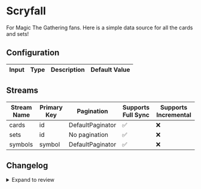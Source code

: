 # Scryfall
For Magic The Gathering fans. Here is a simple data source for all the cards and sets!

## Configuration

| Input | Type | Description | Default Value |
|-------|------|-------------|---------------|

## Streams
| Stream Name | Primary Key | Pagination | Supports Full Sync | Supports Incremental |
|-------------|-------------|------------|---------------------|----------------------|
| cards | id | DefaultPaginator | ✅ |  ❌  |
| sets | id | No pagination | ✅ |  ❌  |
| symbols | symbol | DefaultPaginator | ✅ |  ❌  |

## Changelog

<details>
  <summary>Expand to review</summary>

| Version | Date | Pull Request | Subject |
|---------|------|--------------|---------|
| 0.0.33 | 2025-09-02 | [65655](https://github.com/airbytehq/airbyte/pull/65655) | Update dependencies |
| 0.0.32 | 2025-08-24 | [65431](https://github.com/airbytehq/airbyte/pull/65431) | Update dependencies |
| 0.0.31 | 2025-08-16 | [64990](https://github.com/airbytehq/airbyte/pull/64990) | Update dependencies |
| 0.0.30 | 2025-08-02 | [64448](https://github.com/airbytehq/airbyte/pull/64448) | Update dependencies |
| 0.0.29 | 2025-07-26 | [63939](https://github.com/airbytehq/airbyte/pull/63939) | Update dependencies |
| 0.0.28 | 2025-07-19 | [63623](https://github.com/airbytehq/airbyte/pull/63623) | Update dependencies |
| 0.0.27 | 2025-07-12 | [63052](https://github.com/airbytehq/airbyte/pull/63052) | Update dependencies |
| 0.0.26 | 2025-06-28 | [62275](https://github.com/airbytehq/airbyte/pull/62275) | Update dependencies |
| 0.0.25 | 2025-06-14 | [61294](https://github.com/airbytehq/airbyte/pull/61294) | Update dependencies |
| 0.0.24 | 2025-05-25 | [60519](https://github.com/airbytehq/airbyte/pull/60519) | Update dependencies |
| 0.0.23 | 2025-05-10 | [60186](https://github.com/airbytehq/airbyte/pull/60186) | Update dependencies |
| 0.0.22 | 2025-05-04 | [59033](https://github.com/airbytehq/airbyte/pull/59033) | Update dependencies |
| 0.0.21 | 2025-04-19 | [58414](https://github.com/airbytehq/airbyte/pull/58414) | Update dependencies |
| 0.0.20 | 2025-04-12 | [57965](https://github.com/airbytehq/airbyte/pull/57965) | Update dependencies |
| 0.0.19 | 2025-04-05 | [57487](https://github.com/airbytehq/airbyte/pull/57487) | Update dependencies |
| 0.0.18 | 2025-03-29 | [56752](https://github.com/airbytehq/airbyte/pull/56752) | Update dependencies |
| 0.0.17 | 2025-03-22 | [56185](https://github.com/airbytehq/airbyte/pull/56185) | Update dependencies |
| 0.0.16 | 2025-03-08 | [55065](https://github.com/airbytehq/airbyte/pull/55065) | Update dependencies |
| 0.0.15 | 2025-02-23 | [54600](https://github.com/airbytehq/airbyte/pull/54600) | Update dependencies |
| 0.0.14 | 2025-02-15 | [53965](https://github.com/airbytehq/airbyte/pull/53965) | Update dependencies |
| 0.0.13 | 2025-02-08 | [53510](https://github.com/airbytehq/airbyte/pull/53510) | Update dependencies |
| 0.0.12 | 2025-02-01 | [53000](https://github.com/airbytehq/airbyte/pull/53000) | Update dependencies |
| 0.0.11 | 2025-01-25 | [52514](https://github.com/airbytehq/airbyte/pull/52514) | Update dependencies |
| 0.0.10 | 2025-01-18 | [51916](https://github.com/airbytehq/airbyte/pull/51916) | Update dependencies |
| 0.0.9 | 2025-01-11 | [51347](https://github.com/airbytehq/airbyte/pull/51347) | Update dependencies |
| 0.0.8 | 2024-12-28 | [50713](https://github.com/airbytehq/airbyte/pull/50713) | Update dependencies |
| 0.0.7 | 2024-12-21 | [50286](https://github.com/airbytehq/airbyte/pull/50286) | Update dependencies |
| 0.0.6 | 2024-12-14 | [49685](https://github.com/airbytehq/airbyte/pull/49685) | Update dependencies |
| 0.0.5 | 2024-12-12 | [49369](https://github.com/airbytehq/airbyte/pull/49369) | Update dependencies |
| 0.0.4 | 2024-12-11 | [49093](https://github.com/airbytehq/airbyte/pull/49093) | Starting with this version, the Docker image is now rootless. Please note that this and future versions will not be compatible with Airbyte versions earlier than 0.64 |
| 0.0.3 | 2024-11-04 | [47879](https://github.com/airbytehq/airbyte/pull/47879) | Update dependencies |
| 0.0.2 | 2024-10-28 | [47457](https://github.com/airbytehq/airbyte/pull/47457) | Update dependencies |
| 0.0.1 | 2024-08-28 | | Initial release by [@michel-tricot](https://github.com/michel-tricot) via Connector Builder |

</details>
